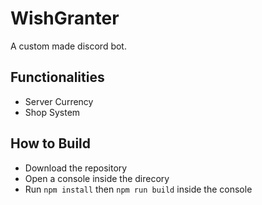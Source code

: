 # WishGranter

A custom made discord bot.

## Functionalities

* Server Currency
* Shop System

## How to Build

* Download the repository
* Open a console inside the direcory
* Run `npm install` then `npm run build` inside the console
